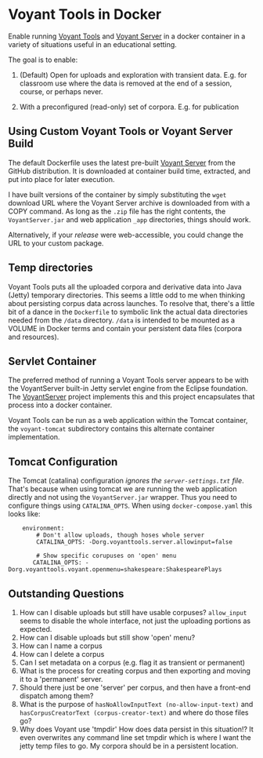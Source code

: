 # Voyant Tools in Docker

Enable running [Voyant Tools](https://github.com/sgsinclair/Voyant) and [Voyant Server](https://github.com/sgsinclair/VoyantServer) in a docker container in a variety of situations useful in an educational setting.

The goal is to enable:

1. (Default) Open for uploads and exploration with transient data. E.g. for classroom use where the data is removed at the end of a session, course, or perhaps never.

2. With a preconfigured (read-only) set of corpora. E.g. for publication

## Using Custom Voyant Tools or Voyant Server Build

The default Dockerfile uses the latest pre-built [Voyant Server](https://github.com/sgsinclair/VoyantServer) from the GitHub distribution. It is downloaded at container build time, extracted, and put into place for later execution.

I have built versions of the container by simply substituting the `wget` download URL where the Voyant Server archive is downloaded from with a COPY command. As long as the `.zip` file has the right contents, the `VoyantServer.jar` and web application `_app` directories, things should work.

Alternatively, if your _release_ were web-accessible, you could change the URL to your custom package.

## Temp directories

Voyant Tools puts all the uploaded corpora and derivative data into Java (Jetty) temporary directories. This seems a little odd to me when thinking about persisting corpus data across launches. To resolve that, there's a little bit of a dance in the `Dockerfile` to symbolic link the actual data directories needed from the `/data` directory. `/data` is intended to be mounted as a VOLUME in Docker terms and contain your persistent data files (corpora and resources).

## Servlet Container

The preferred method of running a Voyant Tools server appears to be with the VoyantServer built-in Jetty servlet engine from the Eclipse foundation. The [VoyantServer](https://github.com/sgsinclair/VoyantServer) project implements this and this project encapsulates that process into a docker container.

Voyant Tools can be run as a web application within the Tomcat container, the `voyant-tomcat` subdirectory contains this alternate container implementation.

## Tomcat Configuration

The Tomcat (catalina) configuration *ignores the `server-settings.txt` file*. That's because when using tomcat we are running the web application directly and not using the `VoyantServer.jar` wrapper. Thus you need to configure things using `CATALINA_OPTS`. When using `docker-compose.yaml` this looks like:

```
    environment:
        # Don't allow uploads, though hoses whole server
        CATALINA_OPTS: -Dorg.voyanttools.server.allowinput=false 

        # Show specific corupuses on 'open' menu
       CATALINA_OPTS: -Dorg.voyanttools.voyant.openmenu=shakespeare:ShakespearePlays
```

## Outstanding Questions

1. How can I disable uploads but still have usable corpuses? `allow_input` seems to disable the whole interface, not just the uploading portions as expected.
2. How can I disable uploads but still show 'open' menu?
3. How can I name a corpus
4. How can I delete a corpus
5. Can I set metadata on a corpus (e.g. flag it as transient or permanent)
6. What is the process for creating corpus and then exporting and moving it to a 'permanent' server.
7. Should there just be one 'server' per corpus, and then have a front-end dispatch among them?
8. What is the purpose of `hasNoAllowInputText (no-allow-input-text)` and `hasCorpusCreatorText (corpus-creator-text)` and where do those files go?
9. Why does Voyant use 'tmpdir' How does data persist in this situation!? It even overwrites any command line set tmpdir which is where I want the jetty temp files to go. My corpora should be in a persistent location.
